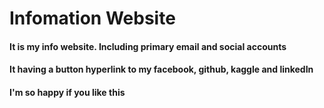 # Infomation Website
#### It is my info website. Including primary email and social accounts
#### It having a button hyperlink to my facebook, github, kaggle and linkedIn
#### I'm so happy if you like this
